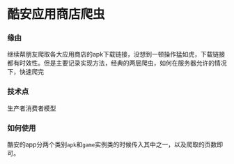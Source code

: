 # 酷安应用商店爬虫

### 缘由

继续帮朋友爬取各大应用商店的apk下载链接，没想到一顿操作猛如虎，下载链接都有时效性。但是主要记录实现方法，经典的两层爬虫，如何在服务器允许的情况下，快速爬完

### 技术点

生产者消费者模型

### 如何使用
酷安的app分两个类别`apk`和`game`实例类的时候传入其中之一，以及爬取的页数即可。